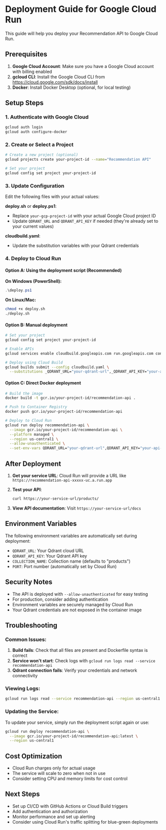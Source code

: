 # Deployment Guide for Google Cloud Run

This guide will help you deploy your Recommendation API to Google Cloud Run.

## Prerequisites

1. **Google Cloud Account**: Make sure you have a Google Cloud account with billing enabled
2. **gcloud CLI**: Install the Google Cloud CLI from https://cloud.google.com/sdk/docs/install
3. **Docker**: Install Docker Desktop (optional, for local testing)

## Setup Steps

### 1. Authenticate with Google Cloud

```bash
gcloud auth login
gcloud auth configure-docker
```

### 2. Create or Select a Project

```bash
# Create a new project (optional)
gcloud projects create your-project-id --name="Recommendation API"

# Set your project
gcloud config set project your-project-id
```

### 3. Update Configuration

Edit the following files with your actual values:

**deploy.sh** or **deploy.ps1**:
- Replace `your-gcp-project-id` with your actual Google Cloud project ID
- Update `QDRANT_URL` and `QDRANT_API_KEY` if needed (they're already set to your current values)

**cloudbuild.yaml**:
- Update the substitution variables with your Qdrant credentials

### 4. Deploy to Cloud Run

#### Option A: Using the deployment script (Recommended)

**On Windows (PowerShell):**
```powershell
.\deploy.ps1
```

**On Linux/Mac:**
```bash
chmod +x deploy.sh
./deploy.sh
```

#### Option B: Manual deployment

```bash
# Set your project
gcloud config set project your-project-id

# Enable APIs
gcloud services enable cloudbuild.googleapis.com run.googleapis.com containerregistry.googleapis.com

# Deploy using Cloud Build
gcloud builds submit --config cloudbuild.yaml \
  --substitutions _QDRANT_URL="your-qdrant-url",_QDRANT_API_KEY="your-api-key"
```

#### Option C: Direct Docker deployment

```bash
# Build the image
docker build -t gcr.io/your-project-id/recommendation-api .

# Push to Container Registry
docker push gcr.io/your-project-id/recommendation-api

# Deploy to Cloud Run
gcloud run deploy recommendation-api \
  --image gcr.io/your-project-id/recommendation-api \
  --platform managed \
  --region us-central1 \
  --allow-unauthenticated \
  --set-env-vars QDRANT_URL="your-qdrant-url",QDRANT_API_KEY="your-api-key"
```

## After Deployment

1. **Get your service URL**: Cloud Run will provide a URL like `https://recommendation-api-xxxxx-uc.a.run.app`

2. **Test your API**:
   ```bash
   curl https://your-service-url/products/
   ```

3. **View API documentation**: Visit `https://your-service-url/docs`

## Environment Variables

The following environment variables are automatically set during deployment:

- `QDRANT_URL`: Your Qdrant cloud URL
- `QDRANT_API_KEY`: Your Qdrant API key
- `COLLECTION_NAME`: Collection name (defaults to "products")
- `PORT`: Port number (automatically set by Cloud Run)

## Security Notes

- The API is deployed with `--allow-unauthenticated` for easy testing
- For production, consider adding authentication
- Environment variables are securely managed by Cloud Run
- Your Qdrant credentials are not exposed in the container image

## Troubleshooting

### Common Issues:

1. **Build fails**: Check that all files are present and Dockerfile syntax is correct
2. **Service won't start**: Check logs with `gcloud run logs read --service recommendation-api`
3. **Qdrant connection fails**: Verify your credentials and network connectivity

### Viewing Logs:

```bash
gcloud run logs read --service recommendation-api --region us-central1
```

### Updating the Service:

To update your service, simply run the deployment script again or use:

```bash
gcloud run deploy recommendation-api \
  --image gcr.io/your-project-id/recommendation-api:latest \
  --region us-central1
```

## Cost Optimization

- Cloud Run charges only for actual usage
- The service will scale to zero when not in use
- Consider setting CPU and memory limits for cost control

## Next Steps

- Set up CI/CD with GitHub Actions or Cloud Build triggers
- Add authentication and authorization
- Monitor performance and set up alerting
- Consider using Cloud Run's traffic splitting for blue-green deployments
